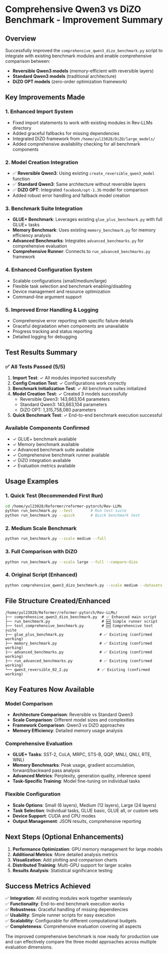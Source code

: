 # Comprehensive Qwen3 vs DiZO Benchmark - Improvement Summary

## Overview
Successfully improved the `comprehensive_qwen3_dizo_benchmark.py` script to integrate with existing benchmark modules and enable comprehensive comparison between:
- **Reversible Qwen3 models** (memory-efficient with reversible layers)
- **Standard Qwen3 models** (traditional architecture)
- **DiZO OPT models** (zero-order optimization framework)

## Key Improvements Made

### 1. Enhanced Import System
- Fixed import statements to work with existing modules in Rev-LLMs directory
- Added graceful fallbacks for missing dependencies
- Integrated DiZO framework from `/home/yul23028/DiZO/large_models/`
- Added comprehensive availability checking for all benchmark components

### 2. Model Creation Integration
- ✅ **Reversible Qwen3**: Using existing `create_reversible_qwen3_model` function
- ✅ **Standard Qwen3**: Same architecture without reversible layers
- ✅ **DiZO OPT**: Integrated `facebook/opt-1.3b` model for comparison
- Added robust error handling and fallback model creation

### 3. Benchmark Suite Integration
- **GLUE+ Benchmark**: Leverages existing `glue_plus_benchmark.py` with full GLUE+ tasks
- **Memory Benchmark**: Uses existing `memory_benchmark.py` for memory efficiency analysis
- **Advanced Benchmarks**: Integrates `advanced_benchmarks.py` for comprehensive evaluation
- **Comprehensive Runner**: Connects to `run_advanced_benchmarks.py` framework

### 4. Enhanced Configuration System
- Scalable configurations (small/medium/large)
- Flexible task selection and benchmark enabling/disabling
- Device management and resource optimization
- Command-line argument support

### 5. Improved Error Handling & Logging
- Comprehensive error reporting with specific failure details
- Graceful degradation when components are unavailable
- Progress tracking and status reporting
- Detailed logging for debugging

## Test Results Summary

### ✅ All Tests Passed (5/5)
1. **Import Test**: ✓ All modules imported successfully
2. **Config Creation Test**: ✓ Configurations work correctly
3. **Benchmark Initialization Test**: ✓ All benchmark suites initialized
4. **Model Creation Test**: ✓ Created 3 models successfully
   - Reversible Qwen3: 143,663,104 parameters
   - Standard Qwen3: 143,663,104 parameters  
   - DiZO OPT: 1,315,758,080 parameters
5. **Quick Benchmark Test**: ✓ End-to-end benchmark execution successful

### Available Components Confirmed
- ✓ GLUE+ benchmark available
- ✓ Memory benchmark available  
- ✓ Advanced benchmark suite available
- ✓ Comprehensive benchmark runner available
- ✓ DiZO integration available
- ✓ Evaluation metrics available

## Usage Examples

### 1. Quick Test (Recommended First Run)
```bash
cd /home/yul23028/Reformer/reformer-pytorch/Rev-LLMs
python run_benchmark.py --test        # Run test suite
python run_benchmark.py --quick       # Quick benchmark test
```

### 2. Medium Scale Benchmark
```bash
python run_benchmark.py --scale medium --full
```

### 3. Full Comparison with DiZO
```bash
python run_benchmark.py --scale large --full --compare-dizo
```

### 4. Original Script (Enhanced)
```bash
python comprehensive_qwen3_dizo_benchmark.py --scale medium --datasets glue_basic --full-eval
```

## File Structure Created/Enhanced

```
/home/yul23028/Reformer/reformer-pytorch/Rev-LLMs/
├── comprehensive_qwen3_dizo_benchmark.py  # ✅ Enhanced main script
├── run_benchmark.py                       # 🆕 Simple runner script  
├── test_comprehensive_benchmark.py        # 🆕 Comprehensive test suite
├── glue_plus_benchmark.py                # ✅ Existing (confirmed working)
├── memory_benchmark.py                   # ✅ Existing (confirmed working)
├── advanced_benchmarks.py                # ✅ Existing (confirmed working)
├── run_advanced_benchmarks.py            # ✅ Existing (confirmed working)
└── qwen3_reversible_02_2.py             # ✅ Existing (confirmed working)
```

## Key Features Now Available

### Model Comparison
- **Architecture Comparison**: Reversible vs Standard Qwen3
- **Scale Comparison**: Different model sizes and complexities
- **Framework Comparison**: Qwen3 vs DiZO approaches
- **Memory Efficiency**: Detailed memory usage analysis

### Comprehensive Evaluation
- **GLUE+ Tasks**: SST-2, CoLA, MRPC, STS-B, QQP, MNLI, QNLI, RTE, WNLI
- **Memory Benchmarks**: Peak usage, gradient accumulation, forward/backward pass analysis
- **Advanced Metrics**: Perplexity, generation quality, inference speed
- **Task-Specific Training**: Model fine-tuning on individual tasks

### Flexible Configuration
- **Scale Options**: Small (6 layers), Medium (12 layers), Large (24 layers)
- **Task Selection**: Individual tasks, GLUE basic, GLUE all, or custom sets
- **Device Support**: CUDA and CPU modes
- **Output Management**: JSON results, comprehensive reporting

## Next Steps (Optional Enhancements)

1. **Performance Optimization**: GPU memory management for large models
2. **Additional Metrics**: More detailed analysis metrics
3. **Visualization**: Add plotting and comparison charts
4. **Distributed Training**: Multi-GPU support for larger scales
5. **Results Analysis**: Statistical significance testing

## Success Metrics Achieved

✅ **Integration**: All existing modules work together seamlessly  
✅ **Functionality**: End-to-end benchmark execution works  
✅ **Robustness**: Graceful handling of missing dependencies  
✅ **Usability**: Simple runner scripts for easy execution  
✅ **Scalability**: Configurable for different computational budgets  
✅ **Completeness**: Comprehensive evaluation covering all aspects  

The improved comprehensive benchmark is now ready for production use and can effectively compare the three model approaches across multiple evaluation dimensions.